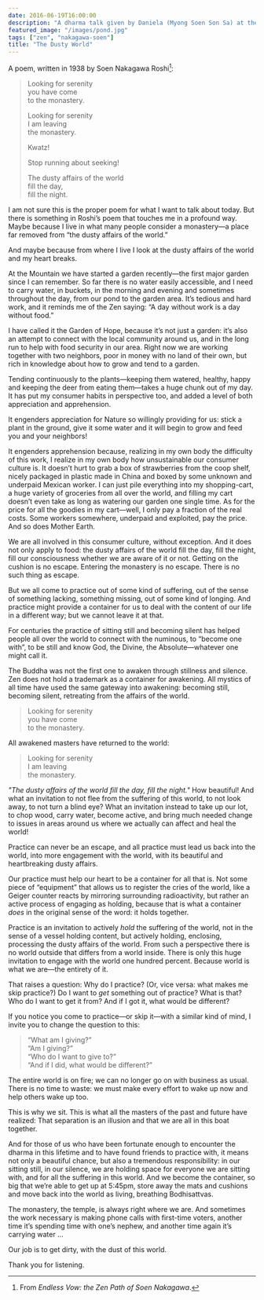 ```yaml
---
date: 2016-06-19T16:00:00
description: "A dharma talk given by Daniela (Myong Soen Son Sa) at the Lexington Zen Center, June 19, 2016."
featured_image: "/images/pond.jpg"
tags: ["zen", "nakagawa-soen"]
title: "The Dusty World"
---
```




A poem</span>, written in 1938 by Soen Nakagawa Roshi[^poem]:

[^poem]:From _Endless Vow:  the Zen Path of Soen Nakagawa_.

<blockquote>
Looking for serenity<br>
you have come<br>
to the monastery.

Looking for serenity<br>
I am leaving<br>
the monastery.

Kwatz!

Stop running about seeking!

The dusty affairs of the world<br>
fill the day,<br>
fill the night.
</blockquote>


I am not sure this is the proper poem for what I want to talk about today. But there is something in Roshi’s poem that touches me in a profound way. Maybe because I live in what many people consider a monastery&mdash;a place far removed from “the dusty affairs of the world.”

And maybe because from where I live I look at the dusty affairs of the world and my heart breaks.

At the Mountain we have started a garden recently&mdash;the first major garden since I can remember. So far there is no water easily accessible, and I need to carry water, in buckets, in the morning and evening and sometimes throughout the day, from our pond to the garden area. It’s tedious and hard work, and it reminds me of the Zen saying: “A day without work is a day without food.”


I have called it the Garden of Hope, because it’s not just a garden: it’s also an attempt to connect with the local community around us, and in the long run to help with food security in our area. Right now we are working together with two neighbors, poor in money with no land of their own, but rich in knowledge about how to grow and tend to a garden.


Tending continuously to the plants&mdash;keeping them watered, healthy, happy and keeping the deer from eating them—takes a huge chunk out of my day. It has put my consumer habits in perspective too, and added a level of both appreciation and apprehension.


It engenders appreciation for Nature so willingly providing for us: stick a plant in the ground, give it some water and it will begin to grow and feed you and your neighbors!


It engenders apprehension because, realizing in my own body the difficulty of this work, I realize in my own body how unsustainable our consumer culture is. It doesn’t hurt to grab a box of strawberries from the coop shelf, nicely packaged in plastic made in China and boxed by some unknown and underpaid Mexican worker. I can just pile everything into my shopping-cart, a huge variety of groceries from all over the world, and filling my cart doesn’t even take as long as watering our garden one single time.  As for the price for all the goodies in my cart—well, I only pay a fraction of the real costs.  Some workers somewhere, underpaid and exploited, pay the price.  And so does Mother Earth.


We are all involved in this consumer culture, without exception. And it does not only apply to food: the dusty affairs of the world fill the day, fill the night, fill our consciousness whether we are aware of it or not. Getting on the cushion is no escape. Entering the monastery is no escape. There is no such thing as escape.


But we all come to practice out of some kind of suffering, out of the sense of something lacking, something missing, out of some kind of longing. And practice might provide a container for us to deal with the content of our life in a different way; but we cannot leave it at that.


For centuries the practice of sitting still and becoming silent has helped people all over the world to connect with the numinous, to “become one with”, to be still and know God, the Divine, the Absolute&mdash;whatever one might call it.


The Buddha was not the first one to awaken through stillness and silence. Zen does not hold a trademark as a container for awakening. All mystics of all time have used the same gateway into awakening: becoming still, becoming silent, retreating from the affairs of the world.



<blockquote>
Looking for serenity<br>
you have come<br>
to the monastery.
</blockquote>


 

All awakened masters have returned to the world:



<blockquote>
Looking for serenity<br>
I am leaving<br>
the monastery.
</blockquote>



_"The dusty affairs of the world fill the day, fill the night."_  How beautiful! And what an invitation to not flee from the suffering of this world, to not look away, to not turn a blind eye? What an invitation instead to take up our lot, to chop wood, carry water, become active, and bring much needed change to issues in areas around us where we actually can affect and heal the world!


Practice can never be an escape, and all practice must lead us back into the world, into more engagement with the world, with its beautiful and heartbreaking dusty affairs.

Our practice must help our heart to be a container for all that is.  Not some piece of “equipment” that allows us to register the cries of the world, like a Geiger counter reacts by mirroring surrounding radioactivity, but rather an active process of engaging as holding, because that is what a container *does* in the original sense of the word: it holds together.


Practice is an invitation to actively *hold* the suffering of the world, not in the sense of a vessel holding content, but actively holding, enclosing, processing the dusty affairs of the world. From such a perspective there is no world outside that differs from a world inside. There is only this huge invitation to engage with the world one hundred percent. Because world is what we are—the entirety of it.


That raises a question: Why do I practice? (Or, vice versa: what makes me skip practice?) Do I want to *get* something out of practice? What is that? Who do I want to get it from? And if I got it, what would be different?


If you notice you come to practice&mdash;or skip it&mdash;with a similar kind of mind, I invite you to change the question to this:

<p>
<blockquote>
“What am I giving?”<br>
“Am I giving?”<br>
“Who do I want to give to?”<br>
“And if I did, what would be different?”
</blockquote>
</p>



The entire world is on fire; we can no longer go on with business as usual. There is no time to waste: we must make every effort to wake up now and help others wake up too.

This is why we sit. This is what all the masters of the past and future have realized: That separation is an illusion and that we are all in this boat together.


And for those of us who have been fortunate enough to encounter the dharma in this lifetime and to have found friends to practice with, it means not only a beautiful chance, but also a tremendous responsibility: in our sitting still, in our silence, we are holding space for everyone we are sitting with, and for all the suffering in this world.  And we become the container, so big that we’re able to get up at 5:45pm, store away the mats and cushions and move back into the world as living, breathing Bodhisattvas.


The monastery, the temple, is always right where we are. And sometimes the work necessary is making phone calls with first-time voters, another time it’s spending time with one’s nephew, and another time again it’s carrying water &hellip;


Our job is to get dirty, with the dust of this world.


Thank you for listening.